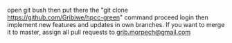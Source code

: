 open git bush
then put there the "git clone https://github.com/Gribiwe/hpcc-green" command
proceed login
then implement new features and updates in own branches. If
you want to merge it to master, assign all pull requests to 
grib.morpech@gmail.com